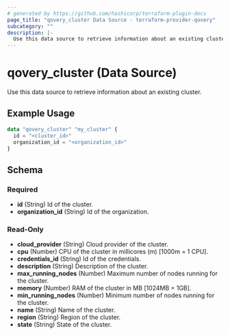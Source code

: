 ```yaml
---
# generated by https://github.com/hashicorp/terraform-plugin-docs
page_title: "qovery_cluster Data Source - terraform-provider-qovery"
subcategory: ""
description: |-
  Use this data source to retrieve information about an existing cluster.
---
```


# qovery_cluster (Data Source)

Use this data source to retrieve information about an existing cluster.

## Example Usage

```terraform
data "qovery_cluster" "my_cluster" {
  id = "<cluster_id>"
  organization_id = "<organization_id>"
}
```

<!-- schema generated by tfplugindocs -->
## Schema

### Required

- **id** (String) Id of the cluster.
- **organization_id** (String) Id of the organization.

### Read-Only

- **cloud_provider** (String) Cloud provider of the cluster.
- **cpu** (Number) CPU of the cluster in millicores (m) [1000m = 1 CPU].
- **credentials_id** (String) Id of the credentials.
- **description** (String) Description of the cluster.
- **max_running_nodes** (Number) Maximum number of nodes running for the cluster.
- **memory** (Number) RAM of the cluster in MB [1024MB = 1GB].
- **min_running_nodes** (Number) Minimum number of nodes running for the cluster.
- **name** (String) Name of the cluster.
- **region** (String) Region of the cluster.
- **state** (String) State of the cluster.


